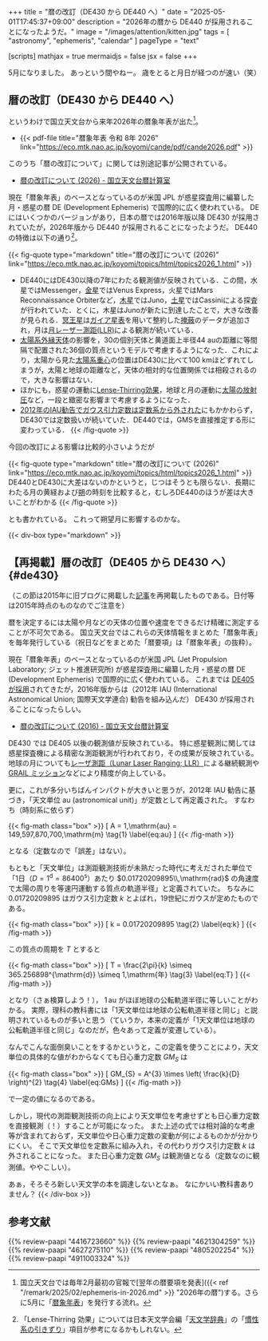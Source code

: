 +++
title = "暦の改訂（DE430 から DE440 へ）"
date =  "2025-05-01T17:45:37+09:00"
description = "2026年の暦から DE440 が採用されることになったようだ。"
image = "/images/attention/kitten.jpg"
tags = [ "astronomy", "ephemeris", "calendar" ]
pageType = "text"

[scripts]
  mathjax = true
  mermaidjs = false
  jsx = false
+++

5月になりました。
あっという間やねー。
歳をとると月日が経つのが速い（笑）

## 暦の改訂（DE430 から DE440 へ）

というわけで国立天文台から来年2026年の暦象年表が出た[^e1]。

[^e1]: 国立天文台では毎年2月最初の官報で[翌年の暦要項を発表]({{< ref "/remark/2025/02/ephemeris-in-2026.md" >}} "2026年の暦")する。さらに5月に「[暦象年表](https://eco.mtk.nao.ac.jp/koyomi/cande/ "暦象年表 - 国立天文台暦計算室")」を発行する流れ。

- {{< pdf-file title="暦象年表 令和 8年 2026" link="https://eco.mtk.nao.ac.jp/koyomi/cande/pdf/cande2026.pdf" >}}

このうち「暦の改訂について」に関しては別途記事が公開されている。

- [暦の改訂について (2026) - 国立天文台暦計算室](https://eco.mtk.nao.ac.jp/koyomi/topics/html/topics2026_1.html)

現在「暦象年表」のベースとなっているのが米国 JPL が惑星探査用に編纂した月・惑星の暦 DE (Development Ephemeris) で国際的に広く使われている。
DE にはいくつかのバージョンがあり，日本の暦では2016年版以降 DE430 が採用されていたが，2026年版から DE440 が採用されることになったようだ。
DE440 の特徴は以下の通り[^lt1]。

[^lt1]: 「Lense-Thirring 効果」については日本天文学会編「[天文学辞典](https://astro-dic.jp/ "天文学辞典：天体に関する用語を3,200語以上収録・解説。（無料）")」の「[慣性系の引きずり](https://astro-dic.jp/dragging-of-inertial-frame/ "慣性系の引きずり | 天文学辞典")」項目が参考になるかもしれない。

{{< fig-quote type="markdown" title="暦の改訂について (2026)" link="https://eco.mtk.nao.ac.jp/koyomi/topics/html/topics2026_1.html" >}}
- DE440にはDE430以降の7年にわたる観測値が反映されている．この間，水星ではMessenger，[金星](https://eco.mtk.nao.ac.jp/koyomi/topics/html/topics2007.html)ではVenus Express，火星ではMars Reconnaissance Orbiterなど，[木星](https://eco.mtk.nao.ac.jp/koyomi/topics/html/topics2002.html)ではJuno，[土星](https://eco.mtk.nao.ac.jp/koyomi/topics/html/topics2025_1.html)ではCassiniによる探査が行われていた．とくに，木星はJunoが新たに到達したことで，大きな改善が見られる．[冥王星](https://eco.mtk.nao.ac.jp/koyomi/topics/html/topics2008.html)は[ガイア星表](https://eco.mtk.nao.ac.jp/koyomi/wiki/B4F0CBDCC0B1C9BD.html#w2aa0a27)を用いて整約した[掩蔽](https://eco.mtk.nao.ac.jp/koyomi/wiki/BFA9A1A2B1E6CAC3A1A2B7D0B2E1.html)のデータが追加され，月は[月レーザー測距(LLR)](https://eco.mtk.nao.ac.jp/koyomi/wiki/B7EEA5ECA1BCA5B6A1BCC2ACB5F7.html)による観測が続いている．
- [太陽系外縁天体](https://eco.mtk.nao.ac.jp/koyomi/topics/html/topics2008.html)の影響を，30の個別天体と黄道面上半径44 auの距離に等間隔で配置された36個の質点というモデルで考慮するようになった．これにより，太陽から見た[太陽系重心](https://eco.mtk.nao.ac.jp/koyomi/wiki/CFC7C0B12FC2C0CDDBB7CFBDC5BFB4.html)の位置はDE430に比べて100 kmほどずれてしまうが，太陽と地球の距離など，天体の相対的な位置関係では相殺されるので，大きな影響はない．
- ほかにも，惑星の運動に[Lense-Thirring効果](https://eco.mtk.nao.ac.jp/koyomi/wiki/B6E1C6FCC5C0A4CEB0DCC6B0.html#i5296788)，地球と月の運動に[太陽の放射圧](https://eco.mtk.nao.ac.jp/koyomi/wiki/CAFCBCCDB0B5.html)など，一段と緻密な影響まで考慮するようになった．
- [2012年のIAU勧告でガウス引力定数は定数系から外された](https://eco.mtk.nao.ac.jp/koyomi/topics/html/topics2016_1.html)にもかかわらず，DE430では定数扱いが続いていた．DE440では，GMSを直接推定する形に変わっている．
{{< /fig-quote >}}

今回の改訂による影響は比較的小さいようだが

{{< fig-quote type="markdown" title="暦の改訂について (2026)" link="https://eco.mtk.nao.ac.jp/koyomi/topics/html/topics2026_1.html" >}}
DE440とDE430に大差はないのかというと，じつはそうとも限らない．長期にわたる月の黄経および[朔](https://eco.mtk.nao.ac.jp/koyomi/wiki/B7EEA4CECBFEA4C1B7E7A4B1.html)の時刻を比較すると，むしろDE440のほうが差は大きいことがわかる
{{< /fig-quote >}}

とも書かれている。
これって朔望月に影響するのかな。

{{< div-box type="markdown" >}}
## 【再掲載】暦の改訂（DE405 から DE430 へ） {#de430}

（この節は2015年に旧ブログに掲載した[記事](https://baldanders.info/blog/000840/ "暦の改訂（DE405 から DE430 へ）")を再掲載したものである。日付等は2015年時点のものなのでご注意を）

 暦を決定するには太陽や月などの天体の位置や速度をできるだけ精確に測定することが不可欠である。
 国立天文台ではこれらの天体情報をまとめた「暦象年表」を毎年発行している（祝日などをまとめた「暦要項」は「暦象年表」の抜粋）。

現在「暦象年表」のベースとなっているのが米国 JPL (Jet Propulsion Laboratory; ジェット推進研究所) が惑星探査用に編纂した月・惑星の暦 DE (Development Ephemeris) で国際的に広く使われている。
これまでは [DE405 が採用](http://eco.mtk.nao.ac.jp/koyomi/topics/html/topics2003.html "暦の改訂について (2003) - 国立天文台暦計算室")されてきたが，2016年版からは（2012年 IAU (International Astronomical Union; 国際天文学連合) 勧告を組み込んだ） DE430 が採用されることになったらしい。

- [暦の改訂について (2016) - 国立天文台暦計算室](https://eco.mtk.nao.ac.jp/koyomi/topics/html/topics2016_1.html)

DE430 では DE405 以後の観測値が反映されている。
特に惑星観測に関しては惑星探査機による精密な測距観測が行われており，その成果が反映されている。
地球の月についても[レーザ測距（Lunar Laser Ranging; LLR）](http://ja.wikipedia.org/wiki/%E6%9C%88%E3%83%AC%E3%83%BC%E3%82%B6%E3%83%BC%E6%B8%AC%E8%B7%9D%E5%AE%9F%E9%A8%93 "月レーザー測距実験 - Wikipedia")による継続観測や [GRAIL ミッション](http://ja.wikipedia.org/wiki/GRAIL "GRAIL - Wikipedia")などにより精度が向上している。

更に，これが多分いちばんインパクトが大きいと思うが，2012年 IAU 勧告に基づき，「天文単位 $\mathrm{au}$ (astronomical unit)」が定数として再定義された。 すなわち（時刻系に依らず）

{{< fig-math class="box" >}}
\[ A = 1\,\mathrm{au} = 149,597,870,700\,\mathrm{m} \tag{1} \label{eq:au} \]
{{< /fig-math >}}

となる（定数なので「誤差」はない）。

もともと「天文単位」は測距観測技術が未熟だった時代に考えだされた単位で「1日（$D=1^{\mathrm{d}}=86400^{\mathrm{s}}$）あたり $0.01720209895\\,\mathrm{rad}$ の角速度で太陽の周りを等速円運動する質点の軌道半径」と定義されていた。
ちなみに $0.01720209895$ はガウス引力定数 $k$ とよばれ，19世紀にガウスが定めたものである。

{{< fig-math class="box" >}}
\[ k = 0.01720209895 \tag{2} \label{eq:k} \]
{{< /fig-math >}}

この質点の周期を $T$ とすると 

{{< fig-math class="box" >}}
\[ T = \frac{2\pi}{k} \simeq 365.256898^{\mathrm{d}} \simeq 1\,\mathrm{年} \tag{3} \label{eq:T} \]
{{< /fig-math >}}

 となり（さぁ検算しよう！）， $1\,\mathrm{au}$ がほぼ地球の公転軌道半径に等しいことがわかる。
 実際，理科の教科書には「1天文単位は地球の公転軌道半径と同じ」と説明されているものが多いと思う（ていうか，本来の定義が「1天文単位は地球の公転軌道半径と同じ」なのだが，色々あって定義が変遷している）。

なんでこんな面倒臭いことをするかというと，この定義を使うことにより，天文単位の具体的な値がわからなくても日心重力定数 $GM_{S}$ は

{{< fig-math class="box" >}}
\[ GM_{S} = A^{3} \times \left( \frac{k}{D} \right)^{2} \tag{4} \label{eq:GMs} \]
{{< /fig-math >}}

 で一定の値になるのである。

しかし，現代の測距観測技術の向上により天文単位を考慮せずとも日心重力定数を直接観測（！）することが可能になった。
また上述の式では相対論的な考慮等が含まれておらず，天文単位や日心重力定数の変動が何によるものかが分かりにくい。
そこで天文単位を定数系に組み入れ，その代わりガウス引力定数 $k$ は外されることになった。
また日心重力定数 $GM_{S}$ は観測値となる（定数なのに観測値。ややこしい）。

あぁ，そろそろ新しい天文学の本を調達しないとなぁ。 なにかいい教科書ありません？
{{< /div-box >}}

## 参考文献

{{% review-paapi "4416723660" %}} <!-- 天文年鑑 2025年版 -->
{{% review-paapi "4621304259" %}} <!-- 理科年表 2020 -->
{{% review-paapi "4627275110" %}} <!-- 天体物理学 -->
{{% review-paapi "4805202254" %}} <!-- 天体の位置計算 -->
{{% review-paapi "4911003324" %}} <!-- すばる望遠鏡 宇宙の神秘を探る 天文画像集 国立天文台 -->
